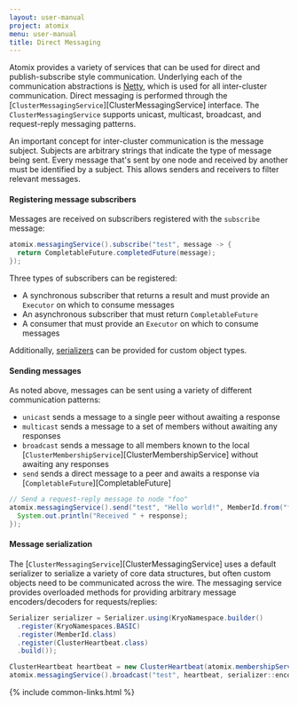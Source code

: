 ```yaml
---
layout: user-manual
project: atomix
menu: user-manual
title: Direct Messaging
---
```


Atomix provides a variety of services that can be used for direct and publish-subscribe style communication. Underlying each of the communication abstractions is [Netty](https://netty.io/), which is used for all inter-cluster communication. Direct messaging is performed through the [`ClusterMessagingService`][ClusterMessagingService] interface. The `ClusterMessagingService` supports unicast, multicast, broadcast, and request-reply messaging patterns.

An important concept for inter-cluster communication is the message subject. Subjects are arbitrary strings that indicate the type of message being sent. Every message that's sent by one node and received by another must be identified by a subject. This allows senders and receivers to filter relevant messages.

#### Registering message subscribers

Messages are received on subscribers registered with the `subscribe` message:

```java
atomix.messagingService().subscribe("test", message -> {
  return CompletableFuture.completedFuture(message);
});
```

Three types of subscribers can be registered:
* A synchronous subscriber that returns a result and must provide an `Executor` on which to consume messages
* An asynchronous subscriber that must return `CompletableFuture`
* A consumer that must provide an `Executor` on which to consume messages

Additionally, [serializers](#message-serialization) can be provided for custom object types.

#### Sending messages

As noted above, messages can be sent using a variety of different communication patterns:
* `unicast` sends a message to a single peer without awaiting a response
* `multicast` sends a message to a set of members without awaiting any responses
* `broadcast` sends a message to all members known to the local [`ClusterMembershipService`][ClusterMembershipService] without awaiting any responses
* `send` sends a direct message to a peer and awaits a response via [`CompletableFuture`][CompletableFuture]

```java
// Send a request-reply message to node "foo"
atomix.messagingService().send("test", "Hello world!", MemberId.from("foo")).thenAccept(response -> {
  System.out.println("Received " + response);
});
```

#### Message serialization

The [`ClusterMessagingService`][ClusterMessagingService] uses a default serializer to serialize a variety of core data structures, but often custom objects need to be communicated across the wire. The messaging service provides overloaded methods for providing arbitrary message encoders/decoders for requests/replies:

```java
Serializer serializer = Serializer.using(KryoNamespace.builder()
  .register(KryoNamespaces.BASIC)
  .register(MemberId.class)
  .register(ClusterHeartbeat.class)
  .build());

ClusterHeartbeat heartbeat = new ClusterHeartbeat(atomix.membershipService().getLocalMember().id());
atomix.messagingService().broadcast("test", heartbeat, serializer::encode);
```

{% include common-links.html %}
